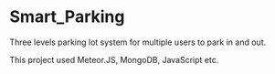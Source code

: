 # Smart_Parking
Three levels parking lot system for multiple users to park in and out.

This project used Meteor.JS, MongoDB, JavaScript etc.
